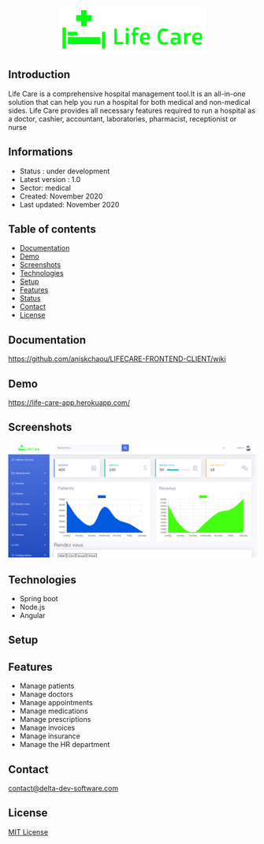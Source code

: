 <p align="center">
<img  src="screenshots/logo.png"/>
</p>



## Introduction

Life Care is a comprehensive hospital management tool.It is an all-in-one solution that can help you run a hospital for both medical and non-medical sides. Life Care provides all necessary features required to run a hospital as a doctor, cashier, accountant, laboratories, pharmacist, receptionist or nurse

## Informations
-   Status : under development
-   Latest version : 1.0
-   Sector: medical
-   Created: November 2020
-   Last updated: November 2020

## Table of contents
* [Documentation](#general-info)
* [Demo](#demo)
* [Screenshots](#screenshots)
* [Technologies](#technologies)
* [Setup](#setup)
* [Features](#features)
* [Status](#status)
* [Contact](#contact)
* [License](#license)

## Documentation
https://github.com/aniskchaou/LIFECARE-FRONTEND-CLIENT/wiki

## Demo
https://life-care-app.herokuapp.com/

## Screenshots
<p align="center">
<img  src="screenshots/screenshot.png"/>
<p>

## Technologies
* Spring boot
* Node.js
* Angular


## Setup


## Features
 -   Manage patients
 - Manage doctors
 - Manage appointments 
 - Manage medications 
 - Manage prescriptions 
 - Manage invoices 
 -  Manage insurance 
 - Manage the HR department

  

## Contact
contact@delta-dev-software.com

## License
<a href="license.txt">MIT License</a>